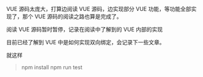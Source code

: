 VUE 源码太庞大，打算边阅读 VUE 源码，边实现部分 VUE 功能，等功能全部实现了，那个 VUE 源码的阅读之路也算是完成了。

阅读 VUE 源码暂时暂停，记录在阅读中了解到的 VUE 内部的实现

目前已经了解到 VUE 中是如何实现双向绑定，会记录下一些文章。

就这样

> npm install
> npm run test